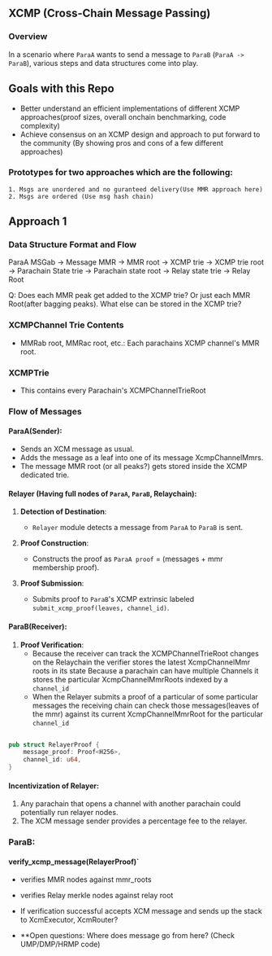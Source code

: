 ## XCMP (Cross-Chain Message Passing)

### Overview
In a scenario where `ParaA` wants to send a message to `ParaB` (`ParaA -> ParaB`), various steps and data structures come into play. 

## Goals with this Repo

- Better understand an efficient implementations of different XCMP approaches(proof sizes, overall onchain benchmarking, code complexity)
- Achieve consensus on an XCMP design and approach to put forward to the community (By showing pros and cons of a few different approaches)

### Prototypes for two approaches which are the following:
    1. Msgs are unordered and no guranteed delivery(Use MMR approach here)
    2. Msgs are ordered (Use msg hash chain)

## Approach 1

### Data Structure Format and Flow

ParaA MSGab -> Message MMR -> MMR root -> XCMP trie -> XCMP trie root -> Parachain State trie -> Parachain state root -> Relay state trie -> Relay Root

Q:
    Does each MMR peak get added to the XCMP trie? Or just each MMR Root(after bagging peaks). What else can be stored in the XCMP trie?


### XCMPChannel Trie Contents

- MMRab root, MMRac root, etc.: Each parachains XCMP channel's MMR root.

### XCMPTrie
- This contains every Parachain's XCMPChannelTrieRoot

### Flow of Messages

#### ParaA(Sender):

- Sends an XCM message as usual.
- Adds the message as a leaf into one of its message XcmpChannelMmrs.
- The message MMR root (or all peaks?) gets stored inside the XCMP dedicated trie.

#### Relayer (Having full nodes of `ParaA`, `ParaB`, Relaychain):

1. **Detection of Destination**:
   - `Relayer` module detects a message from `ParaA` to `ParaB` is sent.

2. **Proof Construction**:
   - Constructs the proof as `ParaA proof` = (messages + mmr membership proof).

3. **Proof Submission**:
   - Submits proof to `ParaB`'s XCMP extrinsic labeled `submit_xcmp_proof(leaves, channel_id)`.
  
#### ParaB(Receiver):
  
1. **Proof Verification**:
   -  Because the receiver can track the XCMPChannelTrieRoot changes on the Relaychain the verifier stores the latest XcmpChannelMmr roots in its state
     	Because a parachain can have multiple Channels it stores the particular XcmpChannelMmrRoots indexed by a `channel_id`
   -  When the Relayer submits a proof of a particular of some particular messages the receiving chain can check those messages(leaves of the mmr) against its current
     	XcmpChannelMmrRoot for the particular `channel_id`

```rust

pub struct RelayerProof {
    message_proof: Proof<H256>,
    channel_id: u64,
}

```

#### Incentivization of Relayer:

1. Any parachain that opens a channel with another parachain could potentially run relayer nodes.
2. The XCM message sender provides a percentage fee to the relayer.


### ParaB:

#### verify_xcmp_message(RelayerProof)`

- verifies MMR nodes against mmr_roots
- verifies Relay merkle nodes against relay root
- If verification successful accepts XCM message and sends up the stack to XcmExecutor, XcmRouter?

- **Open questions:
            Where does message go from here? (Check UMP/DMP/HRMP code)


